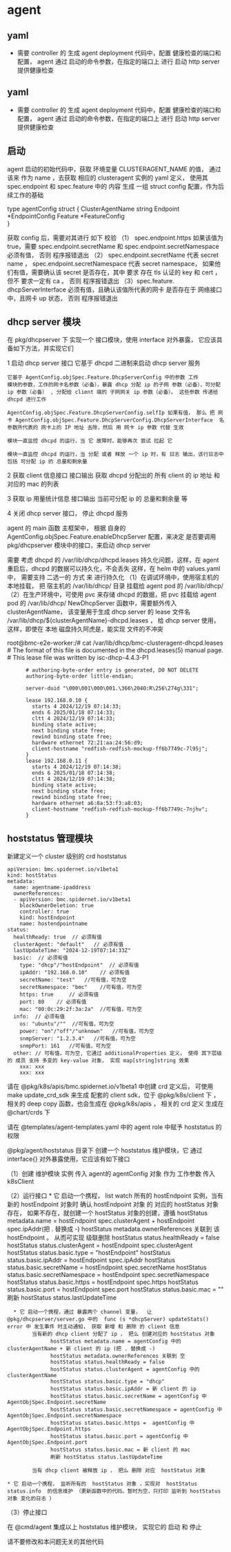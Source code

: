 # agent

## yaml

- 需要 controller 的 生成 agent deployment 代码中，配置 健康检查的端口和配置， agent 通过 启动的命令参数，在指定的端口上 进行 启动 http server 提供健康检查


## yaml

- 需要 controller 的 生成 agent deployment 代码中，配置 健康检查的端口和配置， agent 通过 启动的命令参数，在指定的端口上 进行 启动 http server 提供健康检查


## 启动

agent 启动的初始代码中，获取 环境变量 CLUSTERAGENT_NAME 的值， 通过该来 作为 name ，去获取 相应的 clusteragent 实例的 yaml 定义， 使用其 spec.endpoint 和 spec.feature 中的 内容 生成 一组 struct config 配置，作为后续工作的基础

type agentConfig struct {
  ClusterAgentName string
  Endpoint         *EndpointConfig
  Feature          *FeatureConfig      
}

获取 config 后，需要对其进行 如下 校验
（1） spec.endpoint.https 如果该值为 true，需要 spec.endpoint.secretName 和 spec.endpoint.secretNamespace 必须有值， 否则 程序报错退出
（2） spec.endpoint.secretName 代表 secret name ， spec.endpoint.secretNamespace 代表 secret namespace， 如果他们有值，需要确认该 secret 是否存在，其中 要求 存在 tls 认证的 key 和 cert ，但不 要求一定有 ca   。  否则 程序报错退出
（3）spec.feature. dhcpServerInterface 必须有值，且确认该值所代表的网卡  是否存在于 网络接口中，且网卡 up 状态， 否则 程序报错退出


## dhcp server 模块

在 pkg/dhcpserver 下 实现一个 接口模块，使用 interface 对外暴露，  它应该具备如下方法，并实现它们

1 启动 dhcp server 接口
    它基于 dhcpd 二进制来启动 dhcp server 服务

    它基于 AgentConfig.objSpec.Feature.DhcpServerConfig 中的参数 工作
    模块的参数，工作的网卡名参数（必备），暴露 dhcp 分配 ip 的子网 参数（必备），可分配 ip 参数（必备） , 分配给 client 端的 子网网关 ip 参数（必备）。 这些参数 传递给 dhcpd 进行工作
    
    AgentConfig.objSpec.Feature.DhcpServerConfig.selfIp 如果有值， 那么 把 网卡 AgentConfig.objSpec.Feature.DhcpServerConfig.DhcpServerInterface  名参数所代表的 网卡上的 IP 地址 去除，然后 用 网卡 ip 参数 代替 生效

    模块一直监控 dhcpd 的运行，当 它 故障时，能够再次 尝试 拉起 它 

    模块一直监控 dhcpd 的运行，当 分配 或者 释放 一个 ip 时，有 日志 输出，该行日志中 包括 可分配 ip 的 总量和剩余量


2 获取 client 信息接口 
   接口输出 获取 dhcpd 分配出的 所有 client 的 ip 地址 和 对应的 mac 的列表

3 获取 ip 用量统计信息
   接口输出 当前可分配 ip 的 总量和剩余量 等

4 关闭 dhcp server 接口， 停止 dhcpd 服务


agent 的  main 函数 主框架中， 根据 自身的AgentConfig.objSpec.Feature.enableDhcpServer 配置，来决定 是否要调用 pkg/dhcpserver 模块中的接口，来启动 dhcp server


需要 考虑 dhcpd 的 /var/lib/dhcp/dhcpd.leases 持久化问题，这样，在 agent 重启后，dhcpd 的数据可以持久化，不会丢失
这样，在 helm 中的 values.yaml 中， 需要支持 二选一的 方式 来 进行持久化 
（1）在调试环境中，使用宿主机的 本地挂载， 把 宿主机的 /var/lib/dhcp/ 目录 挂载给 agent pod  的 /var/lib/dhcp/ 
（2）在生产环境中，可使用 pvc 来存储 dhcpd 的数据，把 pvc 挂载给 agent pod 的 /var/lib/dhcp/
    NewDhcpServer 函数中，需要额外传入  clusterAgentName， 该变量用于生成 dhcp server 的 lease  文件名 /var/lib/dhcp/${clusterAgentName}-dhcpd.leases ， 给 dhcp server 使用， 这样，即使在 本地 磁盘持久阿虎是，能实现 文件的不冲突 
    
    
root@bmc-e2e-worker:/# cat /var/lib/dhcp/bmc-clusteragent-dhcpd.leases
          # The format of this file is documented in the dhcpd.leases(5) manual page.
          # This lease file was written by isc-dhcp-4.4.3-P1

          # authoring-byte-order entry is generated, DO NOT DELETE
          authoring-byte-order little-endian;

          server-duid "\000\001\000\001.\366\204O:R\256\274g\331";

          lease 192.168.0.10 {
            starts 4 2024/12/19 07:14:33;
            ends 6 2025/01/18 07:14:33;
            cltt 4 2024/12/19 07:14:33;
            binding state active;
            next binding state free;
            rewind binding state free;
            hardware ethernet 72:21:aa:24:56:d9;
            client-hostname "redfish-redfish-mockup-ff6b7749c-7l95j";
          }
          lease 192.168.0.11 {
            starts 4 2024/12/19 07:14:38;
            ends 6 2025/01/18 07:14:38;
            cltt 4 2024/12/19 07:14:38;
            binding state active;
            next binding state free;
            rewind binding state free;
            hardware ethernet a6:8a:53:f3:a8:03;
            client-hostname "redfish-redfish-mockup-ff6b7749c-7njhv";
          }

## hoststatus 管理模块

新建定义一个 cluster 级别的 crd hoststatus

```
apiVersion: bmc.spidernet.io/v1beta1
kind: hostStatus
metadata:
  name: agentname-ipaddress
  ownerReferences:
  - apiVersion: bmc.spidernet.io/v1beta1
    blockOwnerDeletion: true
    controller: true
    kind: hostEndpoint
    name: hostendpointname
status:
  healthReady: true  // 必须有值
  clusterAgent: "default"   // 必须有值
  lastUpdateTime: "2024-12-19T07:14:33Z"
  basic:  // 必须有值
    type: "dhcp"/"hostEndpoint"  // 必须有值
    ipAddr: "192.168.0.10"    // 必须有值
    secretName: "test"   //可有值，可为空
    secretNamespace: "bmc"    //可有值，可为空
    https: true     // 必须有值
    port: 80    // 必须有值
    mac: "00:0c:29:2f:3a:2a"  //可有值，可为空
  info:  // 必须有值
    os: "ubuntu"/""  //可有值，可为空
    power: "on"/"off"/"unknown"   //可有值，可为空
    snmpServer: "1.2.3.4"   //可有值，可为空
    snmpPort: 161   //可有值，可为空
  other: // 可有值，可为空, 它通过 additionalProperties 定义， 使得 其下层级的 成员 支持 多变的 key-value 对象， 实现 map[string]string 效果
    xxx: xxx
    xxx: xxx
```


请在 @pkg/k8s/apis/bmc.spidernet.io/v1beta1 中创建 crd 定义后， 可使用 make update_crd_sdk  来生成 配套的 client sdk，位于 @pkg/k8s/client 下 ， 相关的 deep copy 函数，也会生成在 @pkg/k8s/apis ， 相关的 crd 定义 生成在 @chart/crds 下

请在 @templates/agent-templates.yaml 中的 agent role 中赋予 hoststatus 的权限

@pkg/agent/hoststatus 目录下 创建一个 hoststatus 维护模块，它 通过 interface{} 对外暴露使用，它应该有如下接口

（1）创建  维护模块 实例
      传入 agent的 agentConfig 对象 作为 工作参数
      传入 k8sClient

（2）运行接口
      * 它 启动一个携程， list watch 所有的 hostEndpoint 实例，当有 新的 hostEndpoint 对象时
          确认 hostEndpoint 对象 的 对应的 hostStatus 对象存在， 如果不存在，就创建一个
             hostStatus 对象的创建，遵循
                  hostStatus metadata.name = hostEndpoint spec.clusterAgent +  hostEndpoint spec.ipAddr(把 . 替换成 -)
                  hostStatus metadata.ownerReferences 关联到 该  hostEndpoint 。 从而可实现 级联删除
                  hostStatus status.healthReady = false
                  hostStatus status.clusterAgent = hostEndpoint spec.clusterAgent
                  hostStatus status.basic.type = "hostEndpoint"
                  hostStatus status.basic.ipAddr = hostEndpoint spec.ipAddr
                  hostStatus status.basic.secretName = hostEndpoint spec.secretName
                  hostStatus status.basic.secretNamespace = hostEndpoint spec.secretNamespace
                  hostStatus status.basic.https = hostEndpoint spec.https
                  hostStatus status.basic.port = hostEndpoint spec.port
                  hostStatus status.basic.mac = ""
                  刷新 hostStatus status.lastUpdateTime

      * 它 启动一个携程，通过 暴露两个 channel 变量，  让 @pkg/dhcpserver/server.go 中的  func (s *dhcpServer) updateStats() error 中 发生事件 时主动通知， 获取 新增 和 删除 的 client 信息
            当有新的 dhcp client 分配了 ip ， 把么 创建对应的 hostStatus 对象
                  hostStatus metadata.name = agentConfig 中的 clusterAgentName + 新 client 的 ip (把 . 替换成 -)
                  hostStatus metadata.ownerReferences 关联到 空
                  hostStatus status.healthReady = false
                  hostStatus status.clusterAgent = agentConfig 中的 clusterAgentName
                  hostStatus status.basic.type = "dhcp"
                  hostStatus status.basic.ipAddr = 新 client 的 ip
                  hostStatus status.basic.secretName = agentConfig 中 AgentObjSpec.Endpoint.secretName
                  hostStatus status.basic.secretNamespace = agentConfig 中 AgentObjSpec.Endpoint.secretNamespace
                  hostStatus status.basic.https =  agentConfig 中 AgentObjSpec.Endpoint.https
                  hostStatus status.basic.port = agentConfig 中 AgentObjSpec.Endpoint.port
                  hostStatus status.basic.mac = 新 client 的 mac
                  刷新 hostStatus status.lastUpdateTime

            当有 dhcp client 被释放 ip ， 把么 删除 对应  hostStatus 对象

    * 它 启动一个携程， 监听所有的  hostStatus 对象 ，实现对  hostStatus status.info  的信息维护 （更新函数中的代码。暂时为空，只打印 监听到 hostStatus 对象 变化的日志 ）


（3）停止接口

在 @cmd/agent 集成以上 hoststatus 维护模块， 实现它的 启动 和 停止

请不要修改和本问题无关的其他代码


